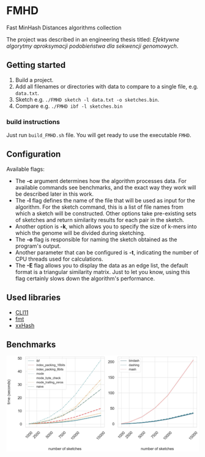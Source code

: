 # FMHD
Fast MinHash Distances algorithms collection

The project was described in an engineering thesis titled: *Efektywne algorytmy aproksymacji podobieństwa dla sekwencji genomowych*.

## Getting started

1. Build a project.
2. Add all filenames or directories with data to compare to a single file, e.g. `data.txt`.
3. Sketch e.g. `./FMHD sketch -l data.txt -o sketches.bin`.
4. Compare e.g. `./FMHD ibf -l sketches.bin`

### build instructions 

Just run `build_FMHD.sh` file. You will get ready to use the executable `FMHD`.

## Configuration

Available flags:

- The **-c** argument determines how the algorithm processes data. For available commands see benchmarks, and the exact way they work will be described later in this work.
- The **-l** flag defines the name of the file that will be used as input for the algorithm. For the sketch command, this is a list of file names from which a sketch will be constructed. Other options take pre-existing sets of sketches and return similarity results for each pair in the sketch.
- Another option is **-k**, which allows you to specify the size of k-mers into which the genome will be divided during sketching.
- The **-o** flag is responsible for naming the sketch obtained as the program's output.
- Another parameter that can be configured is **-t**, indicating the number of CPU threads used for calculations.
- The **-E** flag allows you to display the data as an edge list, the default format is a triangular similarity matrix. Just to let you know, using this flag certainly slows down the algorithm's performance.

## Used libraries
- [CLI11](https://github.com/CLIUtils/CLI11)
- [fmt](https://github.com/fmtlib/fmt)
- [xxHash](https://github.com/stbrumme/xxhash)

## Benchmarks

![benchmarks charts](https://github.com/AIn0n/FMHD/blob/master/benchmarks.jpg)
